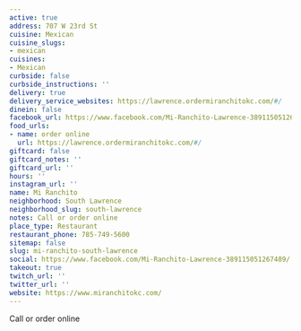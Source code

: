 ```yaml
---
active: true
address: 707 W 23rd St
cuisine: Mexican
cuisine_slugs:
- mexican
cuisines:
- Mexican
curbside: false
curbside_instructions: ''
delivery: true
delivery_service_websites: https://lawrence.ordermiranchitokc.com/#/
dinein: false
facebook_url: https://www.facebook.com/Mi-Ranchito-Lawrence-389115051267489/
food_urls:
- name: order online
  url: https://lawrence.ordermiranchitokc.com/#/
giftcard: false
giftcard_notes: ''
giftcard_url: ''
hours: ''
instagram_url: ''
name: Mi Ranchito
neighborhood: South Lawrence
neighborhood_slug: south-lawrence
notes: Call or order online
place_type: Restaurant
restaurant_phone: 785-749-5600
sitemap: false
slug: mi-ranchito-south-lawrence
social: https://www.facebook.com/Mi-Ranchito-Lawrence-389115051267489/
takeout: true
twitch_url: ''
twitter_url: ''
website: https://www.miranchitokc.com/
---
```


Call or order online
